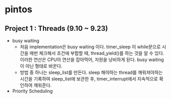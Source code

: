 # pintos

## Project 1 : Threads (9.10 ~ 9.23)

- busy waiting
  - 처음 implementation은 busy waiting 이다. timer_sleep 이 while문으로 시간을 매번 체크해서 조건에 부합할 때, thread_yield()를 하는 것을 알 수 있다. 이러한 연산은 CPU의 연산을 잡아먹어, 자원을 낭비하게 된다. busy waiting이 아닌 형태로 바꾼다.
  - 방법 중 하나는 sleep_list를 만든다. sleep 해야하는 thread를 깨워져야하는 시간을 기록하여 sleep_list에 보관한 후, timer_interrupt에서 지속적으로 확인하여 깨워준다. 
- Priority Scheduling

